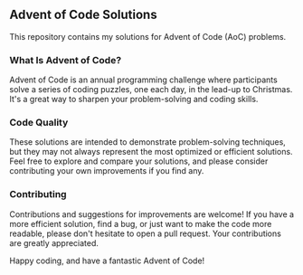 ## Advent of Code Solutions

This repository contains my solutions for Advent of Code (AoC) problems.

### What Is Advent of Code?

Advent of Code is an annual programming challenge where participants solve a series of coding puzzles, one each day, in the lead-up to Christmas. It's a great way to sharpen your problem-solving and coding skills.

### Code Quality

These solutions are intended to demonstrate problem-solving techniques, but they may not always represent the most optimized or efficient solutions. Feel free to explore and compare your solutions, and please consider contributing your own improvements if you find any.

### Contributing

Contributions and suggestions for improvements are welcome! If you have a more efficient solution, find a bug, or just want to make the code more readable, please don't hesitate to open a pull request. Your contributions are greatly appreciated.

Happy coding, and have a fantastic Advent of Code!


